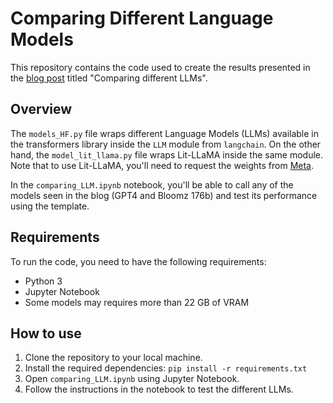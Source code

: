 # Comparing Different Language Models
This repository contains the code used to create the results presented in the [blog post](https://www.notion.so/lightningai/Comparing-different-LLMS-Blogpost-4744d830674244dc90b38a8857da97d5?d=ea1cdaf3ddeb4fd59f17acab948629b7#3045ef91ef7d475982010f6f7524fa49) titled "Comparing different LLMs".

## Overview
The `models_HF.py` file wraps different Language Models (LLMs) available in the transformers library inside the `LLM` module from `langchain`. On the other hand, the `model_lit_llama.py` file wraps Lit-LLaMA inside the same module. Note that to use Lit-LLaMA, you'll need to request the weights from [Meta](https://docs.google.com/forms/d/e/1FAIpQLSfqNECQnMkycAp2jP4Z9TFX0cGR4uf7b_fBxjY_OjhJILlKGA/viewform).

In the `comparing_LLM.ipynb` notebook, you'll be able to call any of the models seen in the blog (GPT4 and Bloomz 176b) and test its performance using the template.

## Requirements
To run the code, you need to have the following requirements:

* Python 3
* Jupyter Notebook
* Some models may requires more than 22 GB of VRAM

## How to use
1. Clone the repository to your local machine.
2. Install the required dependencies: `pip install -r requirements.txt`
3. Open `comparing_LLM.ipynb` using Jupyter Notebook.
4. Follow the instructions in the notebook to test the different LLMs.


